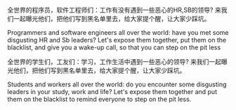 # 

全世界的程序员，软件工程师们：工作有没有遇到一些恶心的HR,SB的领导? 来我们一起曝光他们，把他们写到黑名单里去，给大家提个醒，让大家少踩坑。

Programmers and software engineers all over the world: have you met some disgusting HR and Sb leaders? 
Let's expose them together, put them on the blacklist, and give you a wake-up call, so that you can step on the pit less

全世界的学生们，工友们：学习，工作生活中遇到一些恶心的领导? 来我们一起曝光他们，把他们写到黑名单里去，给大家提个醒，让大家少踩坑。

Students and workers all over the world: do you encounter some disgusting leaders in your study, work and life?
 Let's expose them together and put them on the blacklist to remind everyone to step on the pit less.
